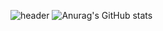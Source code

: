 ![header](https://capsule-render.vercel.app/api?type=waving&color=auto&height=300&section=header&text=JeongMin%20render&fontSize=90)
![Anurag's GitHub stats](https://github-readme-stats.vercel.app/api?username=Min9807&show_icons=true&theme=radical)
